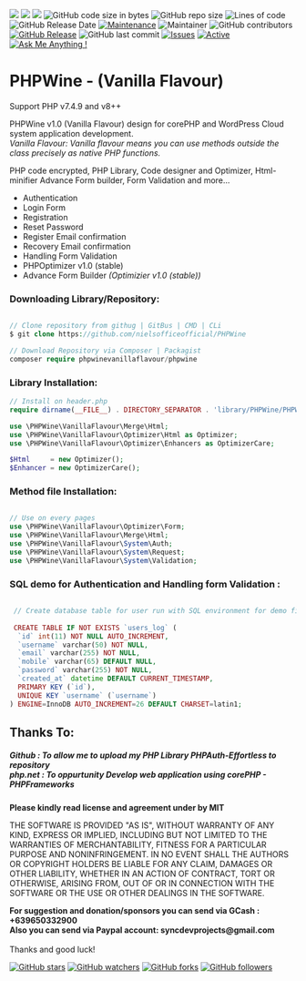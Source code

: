 <img src="https://img.shields.io/badge/license-MIT-blue"> <img src="https://www.code-inspector.com/project/29588/score/svg"> <img src="https://www.code-inspector.com/project/29588/status/svg"> 
![GitHub code size in bytes](https://img.shields.io/github/languages/code-size/nielsofficeofficial/PHPWine) 
![GitHub repo size](https://img.shields.io/github/repo-size/nielsofficeofficial/PHPWine) 
![Lines of code](https://img.shields.io/tokei/lines/github/nielsofficeofficial/PHPWine) 
![GitHub Release Date](https://img.shields.io/github/release-date/nielsofficeofficial/PHPWine)
[![Maintenance](https://img.shields.io/badge/Maintained%3F-yes-green.svg)](https://github.com/nielsofficeofficial/PHPWine/graphs/commit-activity) 
![Maintainer](https://img.shields.io/badge/maintainer-NielsOffice-green) 
![GitHub contributors](https://img.shields.io/github/contributors/nielsofficeofficial/PHPWine?color=blue)
[![GitHub Release](https://img.shields.io/github/release/nielsofficeofficial/PHPWine.svg?style=flat)](https://github.com/nielsofficeofficial/PHPWine/releases) 
![GitHub last commit](https://img.shields.io/github/last-commit/nielsofficeofficial/PHPWine)
[![Issues](https://img.shields.io/github/issues-raw/nielsofficeofficial/PHPWine.svg?maxAge=25000)](https://github.com/nielsofficeofficial/PHPWine/issues) 
[![Active](http://img.shields.io/badge/Status-Active-green.svg)](https://nielsofficeofficial.github.io/PHPWine/) 
[![Ask Me Anything !](https://img.shields.io/badge/Ask%20me-anything-1abc9c.svg)](https://github.com/nielsofficeofficial/PHPWine/issues/new) 
# PHPWine - (Vanilla Flavour) 
Support PHP v7.4.9 and v8++ 

PHPWine v1.0 (Vanilla Flavour) design for corePHP and WordPress Cloud system application development. <br />
<i>Vanilla Flavour: Vanilla flavour means you can use methods outside the class precisely as native PHP functions.</i>

PHP code encrypted, PHP Library, Code designer and Optimizer, Html-minifier Advance Form builder, Form Validation and more... 

- Authentication
- Login Form
- Registration
- Reset Password
- Register Email confirmation
- Recovery Email confirmation
- Handling Form Validation
- PHPOptimizer v1.0 (stable)
- Advance Form Builder <i>(Optimizier v1.0 (stable))</i>

<h3>Downloading Library/Repository:</h3>

```PHP

// Clone repository from githug | GitBus | CMD | CLi
$ git clone https://github.com/nielsofficeofficial/PHPWine
```
```PHP
// Download Repository via Composer | Packagist
composer require phpwinevanillaflavour/phpwine

```
<h3>Library Installation:</h3>

```PHP
// Install on header.php
require dirname(__FILE__) . DIRECTORY_SEPARATOR . 'library/PHPWine/PHPWine.php';

use \PHPWine\VanillaFlavour\Merge\Html;
use \PHPWine\VanillaFlavour\Optimizer\Html as Optimizer;
use \PHPWine\VanillaFlavour\Optimizer\Enhancers as OptimizerCare; 

$Html     = new Optimizer();
$Enhancer = new OptimizerCare();

```
<h3>Method file Installation:</h3>

```PHP

// Use on every pages
use \PHPWine\VanillaFlavour\Optimizer\Form;
use \PHPWine\VanillaFlavour\Merge\Html;
use \PHPWine\VanillaFlavour\System\Auth;
use \PHPWine\VanillaFlavour\System\Request;
use \PHPWine\VanillaFlavour\System\Validation;

```
<h3>SQL demo for Authentication and Handling form Validation :</h3>

```PHP

 // Create database table for user run with SQL environment for demo file
 
 CREATE TABLE IF NOT EXISTS `users_log` (
  `id` int(11) NOT NULL AUTO_INCREMENT,
  `username` varchar(50) NOT NULL,
  `email` varchar(255) NOT NULL,
  `mobile` varchar(65) DEFAULT NULL,
  `password` varchar(255) NOT NULL,
  `created_at` datetime DEFAULT CURRENT_TIMESTAMP,
  PRIMARY KEY (`id`),
  UNIQUE KEY `username` (`username`)
) ENGINE=InnoDB AUTO_INCREMENT=26 DEFAULT CHARSET=latin1;

 ```

<h2>Thanks To:</h2>
<h5>
Github : To allow me to upload my PHP Library PHPAuth-Effortless to repository<br /> 
php.net : To oppurtunity Develop web application using corePHP - PHPFrameworks<br />
</h5>

__Please kindly read license and agreement under by MIT__

THE SOFTWARE IS PROVIDED "AS IS", WITHOUT WARRANTY OF ANY KIND, EXPRESS OR IMPLIED, INCLUDING BUT NOT LIMITED TO THE WARRANTIES OF MERCHANTABILITY, FITNESS FOR A PARTICULAR PURPOSE AND NONINFRINGEMENT. IN NO EVENT SHALL THE AUTHORS OR COPYRIGHT HOLDERS BE LIABLE FOR ANY CLAIM, DAMAGES OR OTHER LIABILITY, WHETHER IN AN ACTION OF CONTRACT, TORT OR OTHERWISE, ARISING FROM, OUT OF OR IN CONNECTION WITH THE SOFTWARE OR THE USE OR OTHER DEALINGS IN THE SOFTWARE.
<br />

__For suggestion and donation/sponsors you can send via GCash : +639650332900__ <br /> __Also you can send via Paypal account: syncdevprojects@gmail.com__ 
<br /><br /> Thanks and good luck! 


[![GitHub stars](https://img.shields.io/github/stars/nielsofficeofficial/PHPWine.svg?style=social&label=Star)](https://github.com/nielsofficeofficial/PHPWine/)
[![GitHub watchers](https://img.shields.io/github/watchers/nielsofficeofficial/PHPWine.svg?style=social&label=Watch)](https://github.com/nielsofficeofficial/PHPWine/)
[![GitHub forks](https://img.shields.io/github/forks/nielsofficeofficial/PHPWine.svg?style=social&label=Fork)](https://github.com/nielsofficeofficial/PHPWine/)
[![GitHub followers](https://img.shields.io/github/followers/nielsofficeofficial.svg?style=social&label=Follow)](https://github.com/nielsofficeofficial)
